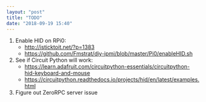 ```yaml
---
layout: "post"
title: "TODO"
date: "2018-09-19 15:40"
---
```


1) Enable HID on RPi0:
      - http://isticktoit.net/?p=1383
      - https://github.com/Fmstrat/diy-ipmi/blob/master/Pi0/enableHID.sh
2) See if Circuit Python will work:
      - https://learn.adafruit.com/circuitpython-essentials/circuitpython-hid-keyboard-and-mouse
      - https://circuitpython.readthedocs.io/projects/hid/en/latest/examples.html
3) Figure out ZeroRPC server issue
